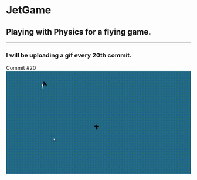 # JetGame
## Playing with Physics for a flying game.
---
### I will be uploading a gif every 20th commit.

Commit #20
![alt text](gifs/1.gif "Logo Title Text 1")
